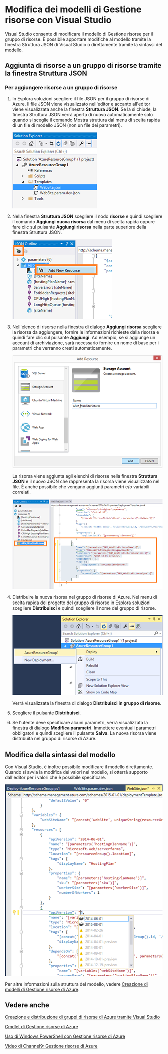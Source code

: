 <properties 
   pageTitle="Modifica di un modello di Gestione risorse con Visual Studio | Microsoft Azure"
   description="Informazioni su come aggiungere risorse a un modello di Gestione risorse di Azure con Visual Studio."
   services="azure-resource-manager"
   documentationCenter="na"
   authors="tfitzmac"
   manager="wpickett"
   editor="" />
<tags 
   ms.service="azure-resource-manager"
   ms.devlang="dotnet"
   ms.topic="article"
   ms.tgt_pltfrm="na"
   ms.workload="multiple"
   ms.date="11/13/2015"
   ms.author="tomfitz" />

# Modifica dei modelli di Gestione risorse con Visual Studio

Visual Studio consente di modificare il modello di Gestione risorse per il gruppo di risorse. È possibile apportare modifiche al modello tramite la finestra Struttura JSON di Visual Studio o direttamente tramite la sintassi del modello.

## Aggiunta di risorse a un gruppo di risorse tramite la finestra Struttura JSON

### Per aggiungere risorse a un gruppo di risorse

1. In Esplora soluzioni scegliere il file JSON per il gruppo di risorse di Azure. Il file JSON viene visualizzato nell'editor e accanto all'editor viene visualizzata anche la finestra **Struttura JSON**. Se la si chiude, la finestra Struttura JSON verrà aperta di nuovo automaticamente solo quando si sceglie il comando Mostra struttura dal menu di scelta rapida di un file di modello JSON (non un file dei parametri).

    ![File JSON per il gruppo di risorse di Azure](./media/vs-azure-tools-resource-group-adding-resources/arm-json-file.png)

1. Nella finestra **Struttura JSON** scegliere il nodo **risorse** e quindi scegliere il comando **Aggiungi nuova risorsa** dal menu di scelta rapida oppure fare clic sul pulsante **Aggiungi risorsa** nella parte superiore della finestra Struttura JSON.

    ![Aggiunta di una nuova risorsa a un gruppo di risorse](./media/vs-azure-tools-resource-group-adding-resources/arm-add-resource.png)

1. Nell'elenco di risorse nella finestra di dialogo **Aggiungi risorsa** scegliere la risorsa da aggiungere, fornire le informazioni richieste dalla risorsa e quindi fare clic sul pulsante **Aggiungi**. Ad esempio, se si aggiunge un account di archiviazione, sarà necessario fornire un nome di base per i parametri che verranno creati automaticamente.
 
    ![Finestra di dialogo Aggiungi risorsa](./media/vs-azure-tools-resource-group-adding-resources/arm-add-resource-dialog.png)

    La risorsa viene aggiunta agli elenchi di risorse nella finestra **Struttura JSON** e il nuovo JSON che rappresenta la risorsa viene visualizzato nel file. È anche possibile che vengano aggiunti parametri e/o variabili correlati.


    ![Risorsa aggiunta al file JSON](./media/vs-azure-tools-resource-group-adding-resources/arm-add-resource-json.png)

1. Distribuire la nuova risorsa nel gruppo di risorse di Azure. Nel menu di scelta rapida del progetto del gruppo di risorse in Esplora soluzioni scegliere **Distribuisci** e quindi scegliere il nome del gruppo di risorse.

    ![Gruppo di risorse di Azure distribuito](./media/vs-azure-tools-resource-group-adding-resources/deploy-arm-resource-group.png)

    Verrà visualizzata la finestra di dialogo **Distribuisci in gruppo di risorse**.


1. Scegliere il pulsante **Distribuisci**.

1. Se l'utente deve specificare alcuni parametri, verrà visualizzata la finestra di dialogo **Modifica parametri**. Immettere eventuali parametri obbligatori e quindi scegliere il pulsante **Salva**. La nuova risorsa viene distribuita nel gruppo di risorse di Azure.

## Modifica della sintassi del modello

Con Visual Studio, è inoltre possibile modificare il modello direttamente. Quando si avvia la modifica dei valori nel modello, si otterrà supporto dall'editor per i valori che è possibile specificare.

![Modifica del modello](./media/vs-azure-tools-resource-group-adding-resources/arm-edit-template.png)

Per altre informazioni sulla struttura del modello, vedere [Creazione di modelli di Gestione risorse di Azure](resource-group-authoring-templates.md).

## Vedere anche

[Creazione e distribuzione di gruppi di risorse di Azure tramite Visual Studio](vs-azure-tools-resource-groups-deployment-project-create-deploy.md)

[Cmdlet di Gestione risorse di Azure](https://msdn.microsoft.com/library/azure/dn757692.aspx)

[Uso di Windows PowerShell con Gestione risorse di Azure](../powershell-azure-resource-manager/)

[Video di Channel9: Gestione risorse di Azure](http://channel9.msdn.com/Events/TechEd/NorthAmerica/2014/DEV-B224#fbid=)

<!---HONumber=AcomDC_0128_2016-->